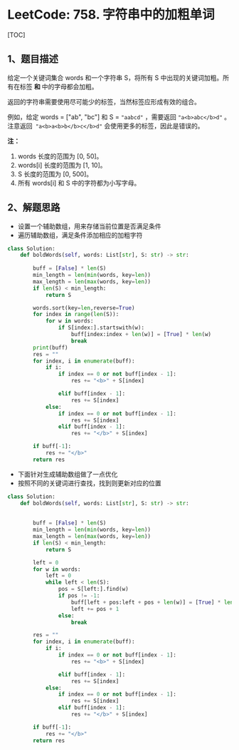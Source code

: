 # LeetCode: 758. 字符串中的加粗单词

[TOC]

## 1、题目描述

给定一个关键词集合 words 和一个字符串 S，将所有 S 中出现的关键词加粗。所有在标签 <b> 和 </b> 中的字母都会加粗。

返回的字符串需要使用尽可能少的标签，当然标签应形成有效的组合。

例如，给定 words = ["ab", "bc"] 和 S = `"aabcd"` ，需要返回 `"a<b>abc</b>d"` 。注意返回` "a<b>a<b>b</b>c</b>d"`  会使用更多的标签，因此是错误的。

 

**注：**

1. words 长度的范围为 [0, 50]。
2. words[i] 长度的范围为 [1, 10]。
3. S 长度的范围为 [0, 500]。
4. 所有 words[i] 和 S 中的字符都为小写字母。

## 2、解题思路

- 设置一个辅助数组，用来存储当前位置是否满足条件
- 遍历辅助数组，满足条件添加相应的加粗字符



```python
class Solution:
    def boldWords(self, words: List[str], S: str) -> str:
        
        buff = [False] * len(S)
        min_length = len(min(words, key=len))
        max_length = len(max(words, key=len))
        if len(S) < min_length:
            return S

        words.sort(key=len,reverse=True)
        for index in range(len(S)):
            for w in words:
                if S[index:].startswith(w):
                    buff[index:index + len(w)] = [True] * len(w)
                    break
        print(buff)
        res = ""
        for index, i in enumerate(buff):
            if i:
                if index == 0 or not buff[index - 1]:
                    res += "<b>" + S[index]

                elif buff[index - 1]:
                    res += S[index]
            else:
                if index == 0 or not buff[index - 1]:
                    res += S[index]
                elif buff[index - 1]:
                    res += "</b>" + S[index]

        if buff[-1]:
            res += "</b>"
        return res
```



- 下面针对生成辅助数组做了一点优化
- 按照不同的关键词进行查找，找到则更新对应的位置

```python
class Solution:
    def boldWords(self, words: List[str], S: str) -> str:
        
        
        buff = [False] * len(S)
        min_length = len(min(words, key=len))
        max_length = len(max(words, key=len))
        if len(S) < min_length:
            return S

        left = 0
        for w in words:
            left = 0
            while left < len(S):
                pos = S[left:].find(w)
                if pos != -1:
                    buff[left + pos:left + pos + len(w)] = [True] * len(w)
                    left += pos + 1
                else:
                    break

        res = ""
        for index, i in enumerate(buff):
            if i:
                if index == 0 or not buff[index - 1]:
                    res += "<b>" + S[index]

                elif buff[index - 1]:
                    res += S[index]
            else:
                if index == 0 or not buff[index - 1]:
                    res += S[index]
                elif buff[index - 1]:
                    res += "</b>" + S[index]

        if buff[-1]:
            res += "</b>"
        return res
```

